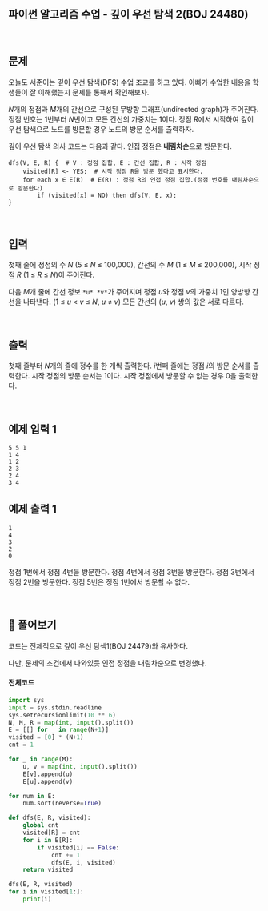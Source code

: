 

## 파이썬 알고리즘 수업 - 깊이 우선 탐색 2(BOJ 24480)

<br>

## 문제

오늘도 서준이는 깊이 우선 탐색(DFS) 수업 조교를 하고 있다. 아빠가 수업한 내용을 학생들이 잘 이해했는지 문제를 통해서 확인해보자.

*N*개의 정점과 *M*개의 간선으로 구성된 무방향 그래프(undirected graph)가 주어진다. 정점 번호는 1번부터 *N*번이고 모든 간선의 가중치는 1이다. 정점 *R*에서 시작하여 깊이 우선 탐색으로 노드를 방문할 경우 노드의 방문 순서를 출력하자.

깊이 우선 탐색 의사 코드는 다음과 같다. 인접 정점은 **내림차순**으로 방문한다.

```
dfs(V, E, R) {  # V : 정점 집합, E : 간선 집합, R : 시작 정점
    visited[R] <- YES;  # 시작 정점 R을 방문 했다고 표시한다.
    for each x ∈ E(R)  # E(R) : 정점 R의 인접 정점 집합.(정점 번호를 내림차순으로 방문한다)
        if (visited[x] = NO) then dfs(V, E, x);
}
```

<br>

## 입력

첫째 줄에 정점의 수 *N* (5 ≤ *N* ≤ 100,000), 간선의 수 *M* (1 ≤ *M* ≤ 200,000), 시작 정점 *R* (1 ≤ *R* ≤ *N*)이 주어진다.

다음 *M*개 줄에 간선 정보 `*u* *v*`가 주어지며 정점 *u*와 정점 *v*의 가중치 1인 양방향 간선을 나타낸다. (1 ≤ *u* < *v* ≤ *N*, *u* ≠ *v*) 모든 간선의 (*u*, *v*) 쌍의 값은 서로 다르다.

<br>

## 출력

첫째 줄부터 *N*개의 줄에 정수를 한 개씩 출력한다. *i*번째 줄에는 정점 *i*의 방문 순서를 출력한다. 시작 정점의 방문 순서는 1이다. 시작 정점에서 방문할 수 없는 경우 0을 출력한다.

<br>

## 예제 입력 1

```
5 5 1
1 4
1 2
2 3
2 4
3 4
```

## 예제 출력 1

```
1
4
3
2
0
```

정점 1번에서 정점 4번을 방문한다. 정점 4번에서 정점 3번을 방문한다. 정점 3번에서 정점 2번을 방문한다. 정점 5번은 정점 1번에서 방문할 수 없다.

<br>

## 📝 풀어보기 

코드는 전체적으로 깊이 우선 탐색1(BOJ 24479)와 유사하다.

다만, 문제의 조건에서 나와있듯 인접 정점을 내림차순으로 변경했다.

#### 전체코드

``` python
import sys
input = sys.stdin.readline
sys.setrecursionlimit(10 ** 6)
N, M, R = map(int, input().split())
E = [[] for _ in range(N+1)]
visited = [0] * (N+1)
cnt = 1

for _ in range(M):
    u, v = map(int, input().split())
    E[v].append(u)
    E[u].append(v)

for num in E:
    num.sort(reverse=True)

def dfs(E, R, visited):
    global cnt
    visited[R] = cnt
    for i in E[R]:
        if visited[i] == False:
            cnt += 1
            dfs(E, i, visited)
    return visited

dfs(E, R, visited)
for i in visited[1:]:
    print(i)
```

